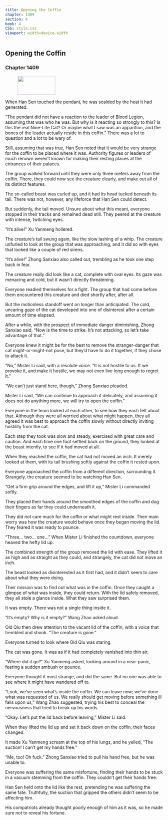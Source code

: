 ```yaml
---
title: Opening the Coffin
chapter: 1409
section: 4
book: 4
CSS: style.css
viewport: width=device-width
---
```


## Opening the Coffin

### Chapter 1409

<figure>
	<img src="../Images/gem.gif" alt="" id="gem" width="120" height="60" />
</figure>

When Han Sen touched the pendant, he was scalded by the heat it had generated.

“The pendant did not have a reaction to the leader of Blood Legion, assuming that was who he was. But why is it reacting so strongly to this? Is this the real Nine-Life Cat? Or maybe what I saw was an apparition, and the bones of the leader actually reside in this coffin.” There was a lot to question and a lot to be wary of.

Still, assuming that was true, Han Sen noted that it would be very strange for the coffin to be placed where it was. Authority figures or leaders of much renown weren’t known for making their resting places at the entrances of their palaces.

The group walked forward until they were only three meters away from the coffin. There, they could now see the creature clearly, and make out all of its distinct features.

The so-called beast was curled up, and it had its head tucked beneath its tail. There was not, however, any lifeforce that Han Sen could detect.

But suddenly, the tail moved. Unsure about what this meant, everyone stopped in their tracks and remained dead still. They peered at the creature with intense, twitching eyes.

“It’s alive!” Xu Yanmeng hollered.

The creature’s tail swung again, like the slow lashing of a whip. The creature unfurled to look at the group that was approaching, and it did so with eyes that looked like a couple of red sirens.

“It’s alive!” Zhong Sanxiao also called out, trembling as he took one step back in fear.

The creature really did look like a cat, complete with oval eyes. Its gaze was menacing and cold, but it wasn’t directly threatening.

Everyone readied themselves for a fight. The group that had come before them encountered this creature and died shortly after, after all.

But the motionless standoff went on longer than anticipated. The cold, uncaring gaze of the cat developed into one of disinterest after a certain amount of time elapsed.

After a while, with the prospect of immediate danger diminishing, Zhong Sanxiao said, “Now is the time to strike. It’s not attacking, so let’s take advantage of that.”

Everyone knew it might be for the best to remove the stranger-danger that cat might-or-might-not pose, but they’d have to do it together, if they chose to attack it.

“No,” Mister Li said, with a resolute voice. “It is not hostile to us. If we provoke it, and make it hostile, we may not even live long enough to regret it.”

“We can’t just stand here, though,” Zhong Sanxiao pleaded.

Mister Li said, “We can continue to approach it delicately, and assuming it does not do anything more, we will try to open the coffin.”

Everyone in the team looked at each other, to see how they each felt about that. Although they were all worried about what might happen, they all agreed it was best to approach the coffin slowly without directly inviting hostility from the cat.

Each step they took was slow and steady, exercised with great care and caution. And each time one foot settled back on the ground, they looked at the beast intently, to see if it had moved at all.

When they reached the coffin, the cat had not moved an inch. It merely looked at them, with its tail brushing softly against the coffin it rested upon.

Everyone approached the coffin from a different direction, surrounding it. Strangely, the creature seemed to be watching Han Sen.

“Get a firm grip around the edges, and lift it up,” Mister Li commanded softly.

They placed their hands around the smoothed edges of the coffin and dug their fingers as far they could underneath it.

They did not care much for the coffin or what might rest inside. Their main worry was how the creature would behave once they began moving the lid. They feared it was ready to pounce.

“Three… two… one…” When Mister Li finished the countdown, everyone heaved the hefty lid up.

The combined strength of the group removed the lid with ease. They lifted it as high and as straight as they could, and strangely, the cat did not move an inch.

The beast looked as disinterested as it first had, and it didn’t seem to care about what they were doing.

Their mission was to find out what was in the coffin. Once they caught a glimpse of what was inside, they could return. With the lid safely removed, they all stole a glance inside. What they saw surprised them.

It was empty. There was not a single thing inside it.

“It’s empty? Why is it empty?” Wang Zhao asked aloud.

Old Qiu then drew attention to the vacant lid of the coffin, with a voice that trembled and shook. “The creature is gone.”

Everyone turned to look where Old Qiu was staring.

The cat was gone. It was as if it had completely vanished into thin air.

“Where did it go?” Xu Yanmeng asked, looking around in a near-panic, fearing a sudden ambush or pounce.

Everyone thought it most strange, and did the same. But no one was able to see where it might have wandered off to.

“Look, we’ve seen what’s inside the coffin. We can leave now; we’ve done what was requested of us. We really should get moving before something ill falls upon us,” Wang Zhao suggested, trying his best to conceal the nervousness that tried to break up his words.

“Okay. Let’s put the lid back before leaving,” Mister Li said.

When they lifted the lid up and set it back down on the coffin, their faces changed.

It made Xu Yanmeng scream at the top of his lungs, and he yelled, “The suction! I can’t get my hands free.”

“Me, too! Oh fuck.” Zhong Sanxiao tried to pull his hand free, but he was unable to.

Everyone was suffering the same misfortune, finding their hands to be stuck in a vacuum stemming from the coffin. They couldn’t get their hands free.

Han Sen held onto the lid like the rest, pretending he was suffering the same fate. Truthfully, the suction that gripped the others didn’t seem to be affecting him.

His compatriots already thought poorly enough of him as it was, so he made sure not to reveal his fortune.